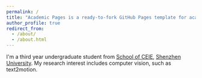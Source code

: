 ```yaml
---
permalink: /
title: "Academic Pages is a ready-to-fork GitHub Pages template for academic personal websites"
author_profile: true
redirect_from: 
  - /about/
  - /about.html
---
```

I'm a third year undergraduate student from [School of CEIE](http://ceie.szu.edu.cn/), [Shenzhen University](https://www.szu.edu.cn/). My research interest includes computer vision, such as text2motion.
